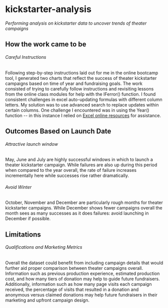 # kickstarter-analysis
*Performing analysis on kickstarter data to uncover trends of theater campaigns*

## How the work came to be
###### Careful Instructions
Following step-by-step instructions laid out for me in the online bootcamp tool, I generated two charts that reflect the success of theater kickstarter campaigns based on time of year and fundraising goals. The work consisted of trying to carefully follow instructions and revisiting lessons from the online class modules for help with the IFerror() function. I found consistent challenges in excel auto-updating formulas with different column letters. My solution was to use advanced search to replace updates within certain columns. One challenge I encountered was in using the Year() function -- in this instance I relied on [Excel online resources](https://support.microsoft.com/en-us/office/year-function-c64f017a-1354-490d-981f-578e8ec8d3b9?ui=en-us&rs=en-us&ad=us) for assistance.

## Outcomes Based on Launch Date
###### Attractive launch window
May, June and July are highly successful windows in which to launch a theater kickstarter campaign. While failures are also up during this period when compared to the year overall, the rate of failure increases incrementally here while successes rise rather dramatically.


###### Avoid Winter
October, November and December are particularly rough months for theater kickstarter campaigns. While December shows fewer campaigns overall the month sees as many successes as it does failures: avoid launching in December if possible.


## Limitations
###### Qualifications and Marketing Metrics
Overall the dataset could benefit from including campaign details that would further aid proper comparison between theater campaigns overall. Information such as previous production experience, estimated production cost, and how many tiers of donation may help to guide future fundraisers. Additionally, information such as how many page visits each campaign received, the percentage of visits that resulted in a donation and anonymous versus claimed donations may help future fundraisers in their marketing and upfront campaign design. 

